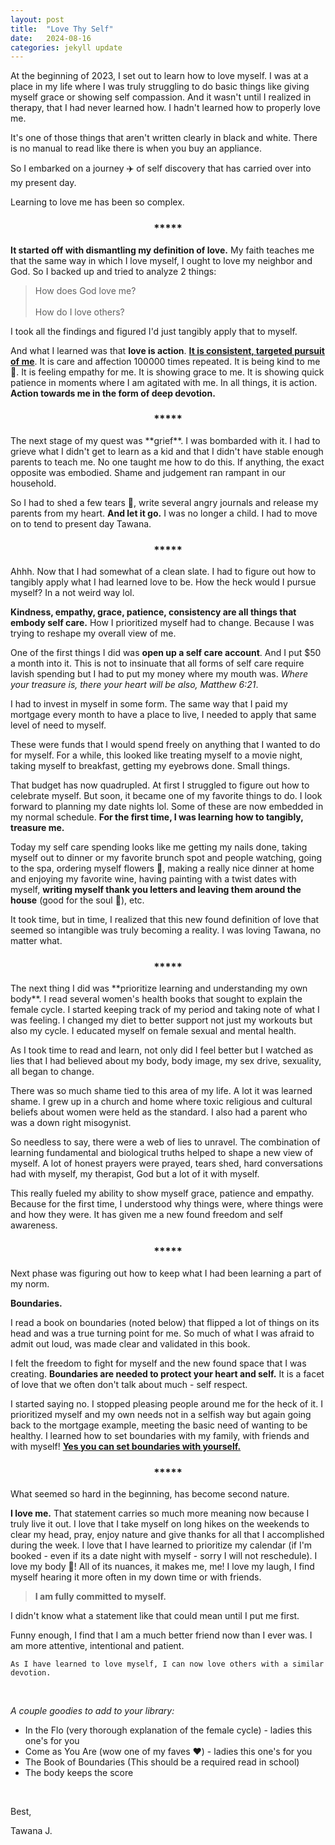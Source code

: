 ```yaml
---
layout: post
title:  "Love Thy Self"
date:   2024-08-16
categories: jekyll update
--- 
```


At the beginning of 2023, I set out to learn how to love myself. I was at a place in my life where I was truly struggling to do basic things like giving myself grace or showing self compassion. And it wasn't until I realized in therapy, that I had never learned how. I hadn't learned how to properly love me.

It's one of those things that aren't written clearly in black and white. There is no manual to read like there is when you buy an appliance. 

So I embarked on a journey :airplane: of self discovery that has carried over into my present day. 

Learning to love me has been so complex. 
<h3 style="display: flex; justify-content: center;">*****</h3>

**It started off with dismantling my definition of love.** My faith teaches me that the same way in which I love myself, I ought to love my neighbor and God. So I backed up and tried to analyze 2 things: 

> How does God love me? 
<br><br>
> How do I love others? 

I took all the findings and figured I'd just tangibly apply that to myself. 

And what I learned was that **love is action**. **<u>It is consistent, targeted pursuit of me</u>**. It is care and affection 100000 times repeated. It is being kind to me :cherry_blossom:. It is feeling empathy for me. It is showing grace to me. It is showing quick patience in moments where I am agitated with me. In all things, it is action. **Action towards me in the form of deep devotion.** 

<h3 style="display: flex; justify-content: center;">*****</h3>
The next stage of my quest was **grief**. I was bombarded with it. I had to grieve what I didn't get to learn as a kid and that I didn't have stable enough parents to teach me. No one taught me how to do this. If anything, the exact opposite was embodied. Shame and judgement ran rampant in our household. 

So I had to shed a few tears :teddy_bear:, write several angry journals and release my parents from my heart. **And let it go.** I was no longer a child. I had to move on to tend to present day Tawana. 

<h3 style="display: flex; justify-content: center;">*****</h3>

Ahhh. Now that I had somewhat of a clean slate. I had to figure out how to tangibly apply what I had learned love to be. How the heck would I pursue myself? In a not weird way lol. 

**Kindness, empathy, grace, patience, consistency are all things that embody self care.** How I prioritized myself had to change. Because I was trying to reshape my overall view of me. 

One of the first things I did was **open up a self care account**. And I put $50 a month into it. This is not to insinuate that all forms of self care require lavish spending but I had to put my money where my mouth was. *Where your treasure is, there your heart will be also, Matthew 6:21*.

 I had to invest in myself in some form. The same way that I paid my mortgage every month to have a place to live, I needed to apply that same level of need to myself. 

 These were funds that I would spend freely on anything that I wanted to do for myself. For a while, this looked like treating myself to a movie night, taking myself to breakfast, getting my eyebrows done. Small things. 
 
 That budget has now quadrupled. At first I struggled to figure out how to celebrate myself. But soon, it became one of my favorite things to do. I look forward to planning my date nights lol. Some of these are now embedded in my normal schedule. **For the first time, I was learning how to tangibly, treasure me.**
  
  Today my self care spending looks like me getting my nails done, taking myself out to dinner or my favorite brunch spot and people watching, going to the spa, ordering myself flowers 	:bouquet:, making a really nice dinner at home and enjoying my favorite wine, having painting with a twist dates with myself, **writing myself thank you letters and leaving them around the house** (good for the soul :purple_heart:), etc. 

It took time, but in time, I realized that this new found definition of love that seemed so intangible was truly becoming a reality. I was loving Tawana, no matter what. 

<h3 style="display: flex; justify-content: center;">*****</h3>
The next thing I did was **prioritize learning and understanding my own body**. I read several women's health books that sought to explain the female cycle. I started keeping track of my period and taking note of what I was feeling. I changed my diet to better support not just my workouts but also my cycle. I educated myself on female sexual and mental health.

 As I took time to read and learn, not only did I feel better but I watched as lies that I had believed about my body, body image, my sex drive, sexuality, all began to change. 

There was so much shame tied to this area of my life. A lot it was learned shame. I grew up in a church and home where toxic religious and cultural beliefs about women were held as the standard. I also had a parent who was a down right misogynist.

So needless to say, there were a web of lies to unravel. The combination of learning fundamental and biological truths helped to shape a new view of myself. A lot of honest prayers were prayed, tears shed, hard conversations had with myself, my therapist, God but a lot of it with myself. 

This really fueled my ability to show myself grace, patience and empathy. Because for the first time, I understood why things were, where things were and how they were. It has given me a new found freedom and self awareness.


<h3 style="display: flex; justify-content: center;">*****</h3>

Next phase was figuring out how to keep what I had been learning a part of my norm. 

**Boundaries.**

I read a book on boundaries (noted below) that flipped a lot of things on its head and was a true turning point for me. So much of what I was afraid to admit out loud, was made clear and validated in this book. 

I felt the freedom to fight for myself and the new found space that I was creating. **Boundaries are needed to protect your heart and self.** It is a facet of love that we often don't talk about much - self respect. 

I started saying no. I stopped pleasing people around me for the heck of it. I prioritized myself and my own needs not in a selfish way but again going back to the mortgage example, meeting the basic need of wanting to be healthy. I learned how to set boundaries with my family, with friends and with myself! **<u>Yes you can set boundaries with yourself.</u>**

<h3 style="display: flex; justify-content: center;">*****</h3>

What seemed so hard in the beginning, has become second nature. 

**I love me.** That statement carries so much more meaning now because I truly live it out.  I love that I take myself on long hikes on the weekends to clear my head, pray, enjoy nature and give thanks for all that I accomplished during the week. I love that I have learned to prioritize my calendar (if I'm booked - even if its a date night with myself - sorry I will not reschedule).  I love my body :brown_heart:! All of its nuances, it makes me, me! I love my laugh, I find myself hearing it more often in my down time or with friends.

> **I am fully committed to myself.**

I didn't know what a statement like that could mean until I put me first. 




Funny enough, I find that I am a much better friend now than I ever was. I am more attentive, intentional and patient. 

`As I have learned to love myself, I can now love others with a similar devotion.`

<br>

*A couple goodies to add to your library:*
- In the Flo (very thorough explanation of the female cycle) - ladies this one's for you
- Come as You Are (wow one of my faves :heart:) - ladies this one's for you
- The Book of Boundaries (This should be a required read in school)
- The body keeps the score 

<br>

Best,

Tawana J.